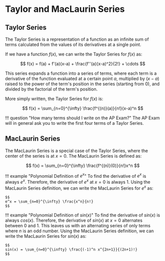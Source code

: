 # Taylor and MacLaurin Series

## Taylor Series

The Taylor Series is a representation of a function as an infinite sum of terms calculated from the values of its derivatives at a single point. 

If we have a function $f(x)$, we can write the Taylor Series for $f(x)$ as:

$$ 
f(x) = f(a) + f'(a)(x-a) + \frac{f''(a)(x-a)^2}{2!} + \cdots 
$$

This series expands a function into a series of terms, where each term is a derivative of the function evaluated at a certain point $a$, multiplied by $(x-a)$ raised to the power of the term's position in the series (starting from 0), and divided by the factorial of the term's position.

More simply written, the Taylor Series for $f(x)$ is:

$$
f(x) = \sum_{n=0}^{\infty} \frac{f^{(n)}(a)}{n!}(x-a)^n
$$

!!! question "How many terms should I write on the AP Exam?"
    The AP Exam will in general ask you to write the first four terms of a Taylor Series. 

## MacLaurin Series
The MacLaurin Series is a special case of the Taylor Series, where the center of the series is at $x=0$. The MacLaurin Series is defined as:

$$
f(x) = \sum_{n=0}^{\infty} \frac{f^{(n)}(0)}{n!}x^n
$$

!!! example "Polynomial Definition of $e^x$"
    To find the derivative of $e^x$ is always $e^x$. Therefore, the derivative of $e^x$ at $x=0$ is always $1$. Using the MacLaurin Series definition, we can write the MacLaurin Series for $e^x$ as:

    $$
    e^x = \sum_{n=0}^{\infty} \frac{x^n}{n!}
    $$

!!! example "Polynomial Definition of $sin(x)$"
    To find the derivative of $sin(x)$ is always $cos(x)$. Therefore, the derivative of $sin(x)$ at $x=0$ alternates between $0$ and $1$. This leaves us with an alternating series of only terms where $n$ is an odd number. Using the MacLaurin Series definition, we can write the MacLaurin Series for $sin(x)$ as:

    $$
    sin(x) = \sum_{n=0}^{\infty} \frac{(-1)^n x^{2n+1}}{(2n+1)!}
    $$